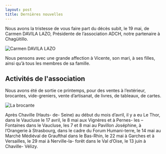 ```yaml
---
layout: post
title: Dernières nouvelles
---
```


Nous avons la tristesse de vous faire part du décès subit, le 19 mai, de Carmen DAVILA LAZO, Présidente de l’association ADCH, notre partenaire à Chagüitillo.

![Carmen DAVILA LAZO](http://nicarali.files.wordpress.com/2010/08/p1030009.jpg?w=200&h=300)

Nous pensons avec une grande affection à Vicente, son mari, à ses filles, ainsi qu’à tous les membres de sa famille.


Activités de l'association
--------------------------

Nous avons été de sortie ce printemps, pour des ventes à l’extérieur, brocantes, vide-greniers, vente d’artisanat, de livres, de tableaux, de cartes. 

![La brocante](http://nicarali.files.wordpress.com/2010/08/le-thor-cathy-laurence-client.jpg?w=300&h=225)

Après Chaville (Hauts- de- Seine) au début du mois d’avril, il y a eu Le Thor, dans le Vaucluse le 17 avril, le 8 mai aux Vignères et à Pernes- les – Fontaines dans le Vaucluse, les 7 et 8 mai au Pavillon Joséphine, à l’Orangerie à Strasbourg, dans le cadre du Forum Humani-terre, le 14 mai au Marché Médiéval de Graufthal dans le Bas-Rhin, le 22 mai à Garches et à Versailles, le 29 mai à Nerville-la- forêt dans le Val d’Oise,  le 13 juin à Chaville- Vélizy.                                                                                                                            
